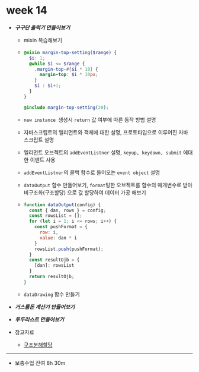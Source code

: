 # week 14

+ ***구구단 출력기 만들어보기***

  + mixin 복습해보기

  + ```scss
    @mixin margin-top-setting($range) {
      $i: 1;
      @while $i <= $range {
        .margin-top-#{$i * 10} {
          margin-top: $i * 10px;
        }
        $i : $i+1;
      }
    }
    
    @include margin-top-setting(20);
    ```

  + `new instance `생성시 `return` 값 여부에 따른 동작 방법 설명

  + 자바스크립트의 엘리먼트와 객체에 대한 설명, 프로토타입으로 이루어진 자바스크립트 설명

  + 엘리먼트 오브젝트의 `addEventListner` 설명, `keyup, keydown, submit` 에대한 이벤트 사용

  + `addEventListner`의 콜백 함수로 들어오는 `event object` 설명

  + `dataOutput` 함수 만들어보기, `format`팅한 오브젝트를 함수의 매개변수로 받아 비구조화(구조할당) 으로 값 할당하여 데이터 가공 해보기

  + ```js
    function dataOutput(config) {
      const { dan, rows } = config;
      const rowsList = [];
      for (let i = 1; i <= rows; i++) {
        const pushFormat = {
          row: i,
          value: dan * i
        }
        rowsList.push(pushFormat);
      }
      const resultOjb = {
        [dan]: rowsList
      }
      return resultOjb;
    }
    
    ```

  + `dataDrawing` 함수 만들기

  

+ ***거스름돈 계산기 만들어보기***

+ ***투두리스트 만들어보기***







+ 참고자료
  + [구조분해할당](https://developer.mozilla.org/ko/docs/Web/JavaScript/Reference/Operators/Destructuring_assignment)





<hr>

+ 보충수업 잔여 8h 30m

